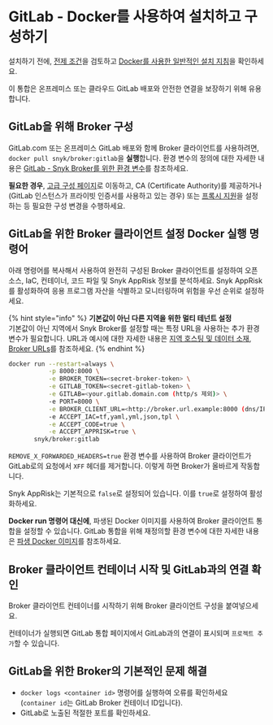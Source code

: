 # GitLab - Docker를 사용하여 설치하고 구성하기

설치하기 전에, [전제 조건](./)을 검토하고 [Docker를 사용한 일반적인 설치 지침](../install-and-configure-broker-using-docker.md)을 확인하세요.

이 통합은 온프레미스 또는 클라우드 GitLab 배포와 안전한 연결을 보장하기 위해 유용합니다.

## GitLab을 위해 Broker 구성

GitLab.com 또는 온프레미스 GitLab 배포와 함께 Broker 클라이언트를 사용하려면, `docker pull snyk/broker:gitlab`을 **실행**합니다. 환경 변수의 정의에 대한 자세한 내용은 [GitLab - Snyk Broker를 위한 환경 변수](gitlab-environment-variables-for-snyk-broker.md)를 참조하세요.

**필요한 경우**, [고급 구성 페이지](../advanced-configuration-for-snyk-broker-docker-installation/)로 이동하고, CA (Certificate Authority)를 제공하거나 (GitLab 인스턴스가 프라이빗 인증서를 사용하고 있는 경우) 또는 [프록시 지원](../advanced-configuration-for-snyk-broker-docker-installation/proxy-support-with-docker.md)을 설정하는 등 필요한 구성 변경을 수행하세요.

## GitLab을 위한 Broker 클라이언트 설정 Docker 실행 명령어

아래 명령어를 복사해서 사용하여 완전히 구성된 Broker 클라이언트를 설정하여 오픈 소스, IaC, 컨테이너, 코드 파일 및 Snyk AppRisk 정보를 분석하세요. Snyk AppRisk를 활성화하여 응용 프로그램 자산을 식별하고 모니터링하며 위험을 우선 순위로 설정하세요.

{% hint style="info" %}
**기본값이 아닌 다른 지역을 위한 멀티 테넌트 설정**\
기본값이 아닌 지역에서 Snyk Broker를 설정할 때는 특정 URL을 사용하는 추가 환경 변수가 필요합니다. URL과 예시에 대한 자세한 내용은 [지역 호스팅 및 데이터 소재, Broker URLs](https://docs.snyk.io/working-with-snyk/regional-hosting-and-data-residency#broker-urls)를 참조하세요.
{% endhint %}

```bash
docker run --restart=always \
           -p 8000:8000 \
           -e BROKER_TOKEN=<secret-broker-token> \
           -e GITLAB_TOKEN=<secret-gitlab-token> \
           -e GITLAB=<your.gitlab.domain.com (http/s 제외)> \
           -e PORT=8000 \
           -e BROKER_CLIENT_URL=<http://broker.url.example:8000 (dns/IP:포트)> \
           -e ACCEPT_IAC=tf,yaml,yml,json,tpl \
           -e ACCEPT_CODE=true \
           -e ACCEPT_APPRISK=true \
       snyk/broker:gitlab
```

`REMOVE_X_FORWARDED_HEADERS=true` 환경 변수를 사용하여 Broker 클라이언트가 GitLab로의 요청에서 `XFF` 헤더를 제거합니다. 이렇게 하면 Broker가 올바르게 작동합니다.

Snyk AppRisk는 기본적으로 `false`로 설정되어 있습니다. 이를 `true`로 설정하여 활성화하세요.

**Docker run 명령어 대신에**, 파생된 Docker 이미지를 사용하여 Broker 클라이언트 통합을 설정할 수 있습니다. GitLab 통합을 위해 재정의할 환경 변수에 대한 자세한 내용은 [파생 Docker 이미지](../derived-docker-images-for-broker-client-integrations-and-container-registry-agent.md)를 참조하세요.

## Broker 클라이언트 컨테이너 시작 및 GitLab과의 연결 확인

Broker 클라이언트 컨테이너를 시작하기 위해 Broker 클라이언트 구성을 붙여넣으세요.

컨테이너가 실행되면 GitLab 통합 페이지에서 GitLab과의 연결이 표시되며 `프로젝트 추가`할 수 있습니다.

## GitLab을 위한 Broker의 기본적인 문제 해결

* `docker logs <container id>` 명령어를 실행하여 오류를 확인하세요 (`container id`는 GitLab Broker 컨테이너 ID입니다).
* GitLab로 노출된 적절한 포트를 확인하세요.
